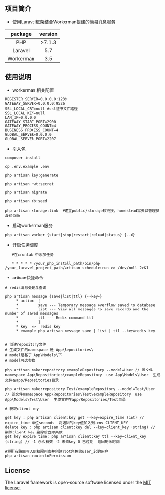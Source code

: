 ## 项目简介
 * 使用Laravel框架结合Workerman搭建的简易消息服务

package|version 
:---:|:---:
PHP|>7.1.3
Laravel|5.7
Workerman|3.5
 
## 使用说明
 * workerman 相关配置
 ```
 REGISTER_SERVER=0.0.0.0:1239
 GATEWAY_SERVER=0.0.0.0:9526
 SSL_LOCAL_CRT=null #ssl证书文件路径
 SSL_LOCAL_KEY=null
 LAN_IP=0.0.0.0
 GATEWAY_START_PORT=2900
 GATEWAY_PROCESS_COUNT=4
 BUSINESS_PROCESS_COUNT=4
 GLOBAL_SERVER=0.0.0.0
 GLOBAL_SERVER_PORT=2207
 ```
 * 引入包
 
 ```
 composer install
 
 cp .env.example .env
 
 php artisan key:generate
 
 php artisan jwt:secret
  
 php artisan migrate
 
 php artisan db:seed
 
php artisan storage:link  #建立public/storage软链接，homestead需要以管理员身份启动
 ```
 
 * 启动workerman服务
 
```
php artisan worker {start|stop|restart|reload|status} {--d}
```
* 开启任务调度
```$xslt
   #在crontab 中添加任务
   
   * * * * * /your_php_install_path/bin/php /your_laravel_project_path/artisan schedule:run >> /dev/null 2>&1
```

* artisan快捷命令
```$xslt
# redis消息处理与查询

php artisan message {save|list|ttl} {--key=}
     * action  [
     *         save --- Temporary message overflow saved to database
     *         list --- View all messages to save records and the number of saved messages
     *         ttl --- Redis command ttl
     *         ]
     * key  =>  redis key
     * example php artisan message save | list | ttl --key=redis key
     
     
# 创建repository文件   
# 生成文件的namespace 是 App\Repositories\   
# model是基于 App\Models\下  
# model可选参数

php artisan make:repository exampleRepository --model=User // 该文件namespace App\Repositories\exampleRepository  use App\Models\User  生成文件在app/Repositories目录

php artisan make:repository Test/exampleRepository --model=Test/User // 该文件namespace App\Repositories\Test\exampleRepository  use App\Models\Test\User  生成文件在app/Repositories/Test目录

# 获取client key

get key : php artisan client:key get --key=expire_time (int) // expire_time 单位seconds  将返回的key值加入到.env CLIENT_KEY
delete key : php artisan client:key del --key=client_key (string) // 删除client key 删除后立即失效
get key expire time: php artisan client:key ttl --key=client_key (string) // -1 永久有效 -2 未知key 0 已过期  返回剩余时间

#将所有路由写入到权限列表并创建root角色给user_id的用户
php artisan route:toPermission

```
 

## License

The Laravel framework is open-source software licensed under the [MIT license](https://opensource.org/licenses/MIT).
